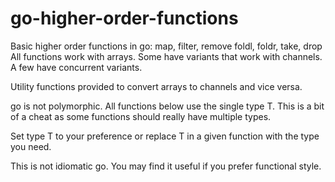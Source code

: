 # go-higher-order-functions

Basic higher order functions in go: map, filter, remove foldl, foldr, take, drop
All functions work with arrays.  Some have variants that work with channels.
A few have concurrent variants.

Utility functions provided to convert arrays to channels and vice versa.

go is not polymorphic. All functions below use the single type T. This is a
bit of a cheat as some functions should really have multiple types.

Set type T to your preference or replace T in a given function with the type you need.

This is not idiomatic go. You may find it useful if you prefer functional style.
